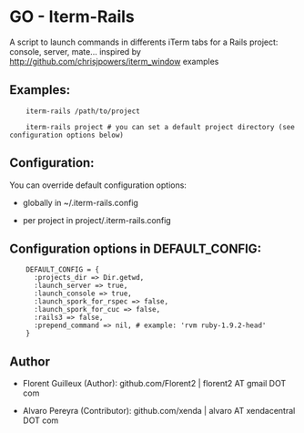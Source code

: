 GO - Iterm-Rails
===================

A script to launch commands in differents iTerm tabs for a Rails project: console, server, mate...
inspired by http://github.com/chrisjpowers/iterm_window examples

Examples:
--------------

        iterm-rails /path/to/project
        
        iterm-rails project # you can set a default project directory (see configuration options below)


Configuration:
--------------
You can override default configuration options:

  - globally in ~/.iterm-rails.config

  - per project in project/.iterm-rails.config


Configuration options in DEFAULT_CONFIG:
----------------------------------------

        DEFAULT_CONFIG = {
          :projects_dir => Dir.getwd,
          :launch_server => true,
          :launch_console => true,
          :launch_spork_for_rspec => false,
          :launch_spork_for_cuc => false,
          :rails3 => false,
          :prepend_command => nil, # example: 'rvm ruby-1.9.2-head'
        }

Author  
------

- Florent Guilleux (Author):  github.com/Florent2 | florent2 AT gmail DOT com

- Alvaro Pereyra (Contributor):  github.com/xenda | alvaro AT xendacentral DOT com

